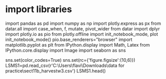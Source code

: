 # import libraries
import pandas as pd
import numpy as np
import plotly.express as px
from datar.all import case_when, f, mutate, pivot_wider
from datar import dplyr
import plotly.io as pio
from plotly.offline import init_notebook_mode, plot
init_notebook_mode()
pio.base_renderers="browser"
import matplotlib.pyplot as plt
from IPython.display import Math, Latex
from IPython.core.display import Image
import seaborn as sns

sns.set(color_codes=True)
sns.set(rc={'figure.figsize':(10,6)})
LSMS1=pd.read_csv(r'C:\Users\flavi\Downloads\data for practice\sect11b_harvestw3.csv')
LSMS1.head()
